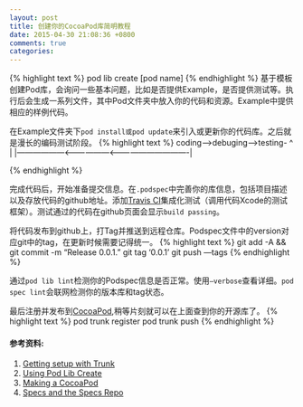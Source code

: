 ```yaml
---
layout: post
title: 创建你的CocoaPod库简明教程
date: 2015-04-30 21:08:36 +0800
comments: true
categories: 
---
```


{% highlight text %}
pod lib create [pod name]
{% endhighlight %}
基于模板创建Pod库，会询问一些基本问题，比如是否提供Example，是否提供测试等。执行后会生成一系列文件，其中Pod文件夹中放入你的代码和资源。Example中提供相应的样例代码。

在Example文件夹下`pod install或pod update`来引入或更新你的代码库。之后就是漫长的编码测试阶段。
{% highlight text %}
coding—->debuging—>testing-
^                         |
|——————<——————<——————————-|

{% endhighlight %}

完成代码后，开始准备提交信息。在`.podspec`中完善你的库信息，包括项目描述以及存放代码的github地址。添加[Travis CI](https://travis-ci.org/profile)集成化测试（调用代码Xcode的测试框架）。测试通过的代码在github页面会显示`build passing`。

将代码发布到github上，打Tag并推送到远程仓库。Podspec文件中的version对应git中的tag，在更新时候需要记得统一。
{% highlight text %}
git add -A && git commit -m “Release 0.0.1.”
git tag ‘0.0.1’
git push —tags
{% endhighlight %}

通过`pod lib lint`检测你的Podspec信息是否正常。使用`—verbose`查看详细。`pod spec lint`会联网检测你的版本库和tag状态。

最后注册并发布到[CocoaPod](http://cocoadocs.org/),稍等片刻就可以在上面查到你的开源库了。
{% highlight text %}
pod trunk register
pod trunk push
{% endhighlight %}


#### 参考资料:
1. [Getting setup with Trunk](https://guides.cocoapods.org/making/getting-setup-with-trunk)
2. [Using Pod Lib Create](http://guides.cocoapods.org/making/using-pod-lib-create)
3. [Making a CocoaPod](http://guides.cocoapods.org/making/making-a-cocoapod.html)
4. [Specs and the Specs Repo](http://guides.cocoapods.org/making/specs-and-specs-repo.html)